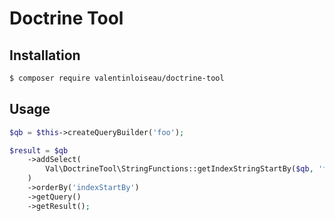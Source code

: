 Doctrine Tool
===================

Installation
------------
```bash
$ composer require valentinloiseau/doctrine-tool
```

Usage
-----
```php
$qb = $this->createQueryBuilder('foo');

$result = $qb
    ->addSelect(
        Val\DoctrineTool\StringFunctions::getIndexStringStartBy($qb, 'foo.bar', 'myString')
    )
    ->orderBy('indexStartBy')
    ->getQuery()
    ->getResult();
```